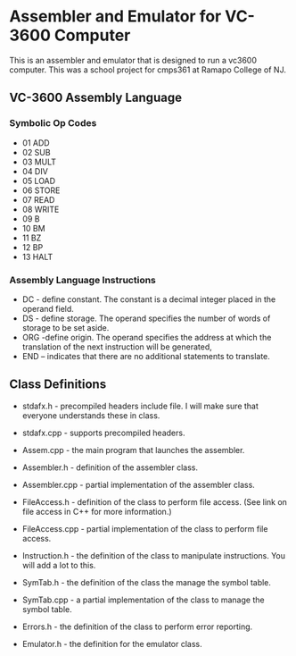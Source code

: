 # Assembler and Emulator for VC-3600 Computer
This is an assembler and emulator that is designed to run a vc3600 computer. This was a school project for cmps361 at Ramapo College of NJ.

## VC-3600 Assembly Language
### Symbolic Op Codes
  - 01 ADD
  - 02 SUB
  - 03 MULT
  - 04 DIV
  - 05 LOAD
  - 06 STORE
  - 07 READ
  - 08 WRITE
  - 09 B        
  - 10 BM
  - 11 BZ
  - 12 BP
  - 13 HALT
### Assembly Language Instructions
 - DC - define constant. The constant is a decimal integer placed in the operand field.
 - DS - define storage. The operand specifies the number of words of storage to be set aside.
 - ORG -define origin. The operand specifies the address at which the translation of the next instruction will be generated,
 - END – indicates that there are no additional statements to translate.
 
## Class Definitions
 - stdafx.h - precompiled headers include file.  I will make sure that everyone understands these in class.
 - stdafx.cpp - supports precompiled headers.

 - Assem.cpp - the main program that launches the assembler.

 - Assembler.h - definition of the assembler class.
 - Assembler.cpp - partial implementation of the assembler class.

 - FileAccess.h - definition of the class to perform file access.  (See link on file access in C++ for more information.)
 - FileAccess.cpp - partial implementation of the class to perform file access.

 - Instruction.h - the definition of the class to manipulate instructions. You will add a lot to this.

 - SymTab.h - the definition of the class the manage the symbol table. 
 - SymTab.cpp - a partial implementation of the class to manage the symbol table.

 - Errors.h - the definition of the class to perform error reporting.

 - Emulator.h - the definition for the emulator class.
